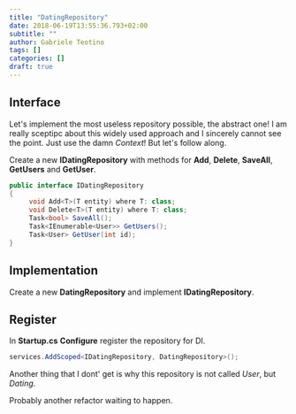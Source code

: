 ```yaml
---
title: "DatingRepository"
date: 2018-06-19T13:55:36.793+02:00
subtitle: ""
author: Gabriele Teotino
tags: []
categories: []
draft: true
---
```


## Interface

Let's implement the most useless repository possible, the abstract one! I am really sceptipc about this widely used approach and I sincerely cannot see the point. Just use the damn *Context*! But let's follow along.

Create a new **IDatingRepository** with methods for **Add**, **Delete**, **SaveAll**, **GetUsers** and **GetUser**.

```cs
public interface IDatingRepository
{
     void Add<T>(T entity) where T: class;
     void Delete<T>(T entity) where T: class;
     Task<bool> SaveAll();
     Task<IEnumerable<User>> GetUsers();
     Task<User> GetUser(int id);
}
```

## Implementation

Create a new **DatingRepository** and implement **IDatingRepository**.

## Register

In **Startup.cs** **Configure** register the repository for DI.

```cs
services.AddScoped<IDatingRepository, DatingRepository>();
```

Another thing that I dont' get is why this repository is not called *User*, but *Dating*.

Probably another refactor waiting to happen.
